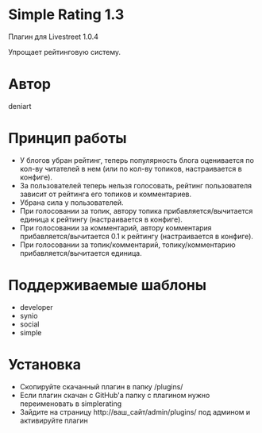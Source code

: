 # Simple Rating 1.3

Плагин для Livestreet 1.0.4

Упрощает рейтинговую систему.

# Автор

deniart

# Принцип работы

* У блогов убран рейтинг, теперь популярность блога оценивается по кол-ву читателей в нем (или по кол-ву топиков, настраивается в конфиге). 
* За пользователей теперь нельзя голосовать, рейтинг пользователя зависит от рейтинга его топиков и комментариев. 
* Убрана сила у пользователей.
* При голосовании за топик, автору топика прибавляется/вычитается единица к рейтингу (настраивается в конфиге).
* При голосовании за комментарий, автору комментария прибавляется/вычитается 0.1 к рейтингу (настраивается в конфиге).
* При голосовании за топик/комментарий, топику/комментарию прибавляется/вычитается единица.


# Поддерживаемые шаблоны

* developer
* synio
* social
* simple


# Установка

* Скопируйте скачанный плагин в папку /plugins/
* Если плагин скачан с GitHub'а папку с плагином нужно переименовать в simplerating
* Зайдите на страницу http://ваш_сайт/admin/plugins/ под админом и активируйте плагин